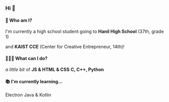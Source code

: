 ### Hi 👋

#### 👀 Who am I?
I'm currently a high school student going to **Hanil High School** (37th, grade 1) 

and **KAIST CCE** (Center for Creative Entrepreneur, 14th)!

#### 🧑🏻‍💻 What can I do?
*a little bit* of **JS & HTML & CSS**
**C, C++, Python**

#### 📚 I'm currently learning...
Electron
Java & Kotlin





<!--
**jonghyunii/jonghyunii** is a ✨ _special_ ✨ repository because its `README.md` (this file) appears on your GitHub profile.

Here are some ideas to get you started:

- 🔭 I’m currently working on ...
- 🌱 I’m currently learning ...
- 👯 I’m looking to collaborate on ...
- 🤔 I’m looking for help with ...
- 💬 Ask me about ...
- 📫 How to reach me: ...
- 😄 Pronouns: ...
- ⚡ Fun fact: ...
-->
